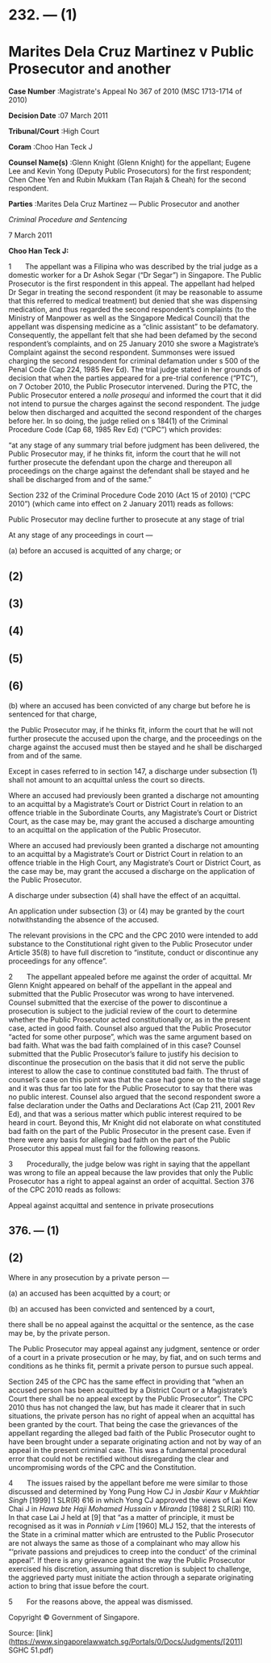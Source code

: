# 232. — (1) 

# Marites Dela Cruz Martinez v Public Prosecutor and another 



**Case Number** :Magistrate's Appeal No 367 of 2010 (MSC 1713-1714 of 2010) 

**Decision Date** :07 March 2011 

**Tribunal/Court** :High Court 

**Coram** :Choo Han Teck J 

**Counsel Name(s)** :Glenn Knight (Glenn Knight) for the appellant; Eugene Lee and Kevin Yong (Deputy Public Prosecutors) for the first respondent; Chen Chee Yen and Rubin Mukkam (Tan Rajah & Cheah) for the second respondent. 

**Parties** :Marites Dela Cruz Martinez — Public Prosecutor and another 

_Criminal Procedure and Sentencing_ 

7 March 2011 

**Choo Han Teck J:** 

1       The appellant was a Filipina who was described by the trial judge as a domestic worker for a Dr Ashok Segar (“Dr Segar”) in Singapore. The Public Prosecutor is the first respondent in this appeal. The appellant had helped Dr Segar in treating the second respondent (it may be reasonable to assume that this referred to medical treatment) but denied that she was dispensing medication, and thus regarded the second respondent’s complaints (to the Ministry of Manpower as well as the Singapore Medical Council) that the appellant was dispensing medicine as a “clinic assistant” to be defamatory. Consequently, the appellant felt that she had been defamed by the second respondent’s complaints, and on 25 January 2010 she swore a Magistrate’s Complaint against the second respondent. Summonses were issued charging the second respondent for criminal defamation under s 500 of the Penal Code (Cap 224, 1985 Rev Ed). The trial judge stated in her grounds of decision that when the parties appeared for a pre-trial conference (“PTC”), on 7 October 2010, the Public Prosecutor intervened. During the PTC, the Public Prosecutor entered a _nolle prosequi_ and informed the court that it did not intend to pursue the charges against the second respondent. The judge below then discharged and acquitted the second respondent of the charges before her. In so doing, the judge relied on s 184(1) of the Criminal Procedure Code (Cap 68, 1985 Rev Ed) (“CPC”) which provides: 

 “at any stage of any summary trial before judgment has been delivered, the Public Prosecutor may, if he thinks fit, inform the court that he will not further prosecute the defendant upon the charge and thereupon all proceedings on the charge against the defendant shall be stayed and he shall be discharged from and of the same.” 

Section 232 of the Criminal Procedure Code 2010 (Act 15 of 2010) (“CPC 2010”) (which came into effect on 2 January 2011) reads as follows: 

 Public Prosecutor may decline further to prosecute at any stage of trial 

 At any stage of any proceedings in court — 

 (a) before an accused is acquitted of any charge; or 


## (2) 

## (3) 

## (4) 

## (5) 

## (6) 

 (b) where an accused has been convicted of any charge but before he is sentenced for that charge, 

 the Public Prosecutor may, if he thinks fit, inform the court that he will not further prosecute the accused upon the charge, and the proceedings on the charge against the accused must then be stayed and he shall be discharged from and of the same. 

 Except in cases referred to in section 147, a discharge under subsection (1) shall not amount to an acquittal unless the court so directs. 

 Where an accused had previously been granted a discharge not amounting to an acquittal by a Magistrate’s Court or District Court in relation to an offence triable in the Subordinate Courts, any Magistrate’s Court or District Court, as the case may be, may grant the accused a discharge amounting to an acquittal on the application of the Public Prosecutor. 

 Where an accused had previously been granted a discharge not amounting to an acquittal by a Magistrate’s Court or District Court in relation to an offence triable in the High Court, any Magistrate’s Court or District Court, as the case may be, may grant the accused a discharge on the application of the Public Prosecutor. 

 A discharge under subsection (4) shall have the effect of an acquittal. 

 An application under subsection (3) or (4) may be granted by the court notwithstanding the absence of the accused. 

The relevant provisions in the CPC and the CPC 2010 were intended to add substance to the Constitutional right given to the Public Prosecutor under Article 35(8) to have full discretion to “institute, conduct or discontinue any proceedings for any offence”. 

2       The appellant appealed before me against the order of acquittal. Mr Glenn Knight appeared on behalf of the appellant in the appeal and submitted that the Public Prosecutor was wrong to have intervened. Counsel submitted that the exercise of the power to discontinue a prosecution is subject to the judicial review of the court to determine whether the Public Prosecutor acted constitutionally or, as in the present case, acted in good faith. Counsel also argued that the Public Prosecutor “acted for some other purpose”, which was the same argument based on bad faith. What was the bad faith complained of in this case? Counsel submitted that the Public Prosecutor’s failure to justify his decision to discontinue the prosecution on the basis that it did not serve the public interest to allow the case to continue constituted bad faith. The thrust of counsel’s case on this point was that the case had gone on to the trial stage and it was thus far too late for the Public Prosecutor to say that there was no public interest. Counsel also argued that the second respondent swore a false declaration under the Oaths and Declarations Act (Cap 211, 2001 Rev Ed), and that was a serious matter which public interest required to be heard in court. Beyond this, Mr Knight did not elaborate on what constituted bad faith on the part of the Public Prosecutor in the present case. Even if there were any basis for alleging bad faith on the part of the Public Prosecutor this appeal must fail for the following reasons. 

3       Procedurally, the judge below was right in saying that the appellant was wrong to file an appeal because the law provides that only the Public Prosecutor has a right to appeal against an order of acquittal. Section 376 of the CPC 2010 reads as follows: 

 Appeal against acquittal and sentence in private prosecutions 


## 376. — (1) 

## (2) 

 Where in any prosecution by a private person — 

 (a) an accused has been acquitted by a court; or 

 (b) an accused has been convicted and sentenced by a court, 

 there shall be no appeal against the acquittal or the sentence, as the case may be, by the private person. 

 The Public Prosecutor may appeal against any judgment, sentence or order of a court in a private prosecution or he may, by fiat, and on such terms and conditions as he thinks fit, permit a private person to pursue such appeal. 

Section 245 of the CPC has the same effect in providing that “when an accused person has been acquitted by a District Court or a Magistrate’s Court there shall be no appeal except by the Public Prosecutor”. The CPC 2010 thus has not changed the law, but has made it clearer that in such situations, the private person has no right of appeal when an acquittal has been granted by the court. That being the case the grievances of the appellant regarding the alleged bad faith of the Public Prosecutor ought to have been brought under a separate originating action and not by way of an appeal in the present criminal case. This was a fundamental procedural error that could not be rectified without disregarding the clear and uncompromising words of the CPC and the Constitution. 

4       The issues raised by the appellant before me were similar to those discussed and determined by Yong Pung How CJ in _Jasbir Kaur v Mukhtiar Singh_ <span class="citation">[1999] 1 SLR(R) 616</span> in which Yong CJ approved the views of Lai Kew Chai J in _Hawa bte Haji Mohamed Hussain v Miranda_ <span class="citation">[1988] 2 SLR(R) 110</span>. In that case Lai J held at [9] that “as a matter of principle, it must be recognised as it was in _Ponniah v Lim_ [1960] MLJ 152, that the interests of the State in a criminal matter which are entrusted to the Public Prosecutor are not always the same as those of a complainant who may allow his “‘private passions and prejudices to creep into the conduct’ of the criminal appeal”. If there is any grievance against the way the Public Prosecutor exercised his discretion, assuming that discretion is subject to challenge, the aggrieved party must initiate the action through a separate originating action to bring that issue before the court. 

5       For the reasons above, the appeal was dismissed. 

 Copyright © Government of Singapore. 


Source: [link](https://www.singaporelawwatch.sg/Portals/0/Docs/Judgments/[2011] SGHC 51.pdf)
